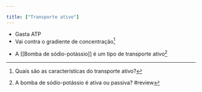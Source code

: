 ```yaml
---

title: ["Transporte ativo"]
---
```

+ Gasta ATP
+ Vai contra o gradiente de concentração[^222980]

[^222980]: Quais são as características do transporte ativo?
+ A [[Bomba de sódio-potássio]] é um tipo de transporte ativo[^390302]

[^390302]: A bomba de sódio-potássio é ativa ou passiva?
#review 
